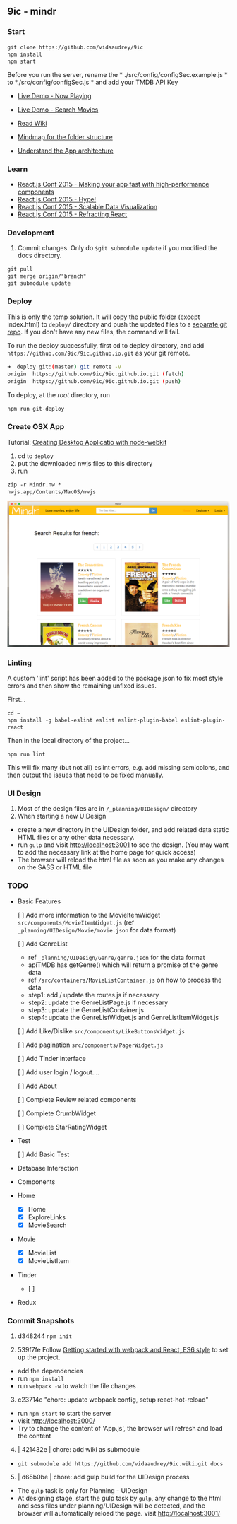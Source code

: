 ## 9ic - mindr

### Start
```
git clone https://github.com/vidaaudrey/9ic
npm install
npm start
```
Before you run the server, rename the  * ./src/config/configSec.example.js * to *./src/config/configSec.js * and add your TMDB API Key

 - [Live Demo - Now Playing](http://9ic.github.io/#/movies/now_playing)
 - [Live Demo - Search Movies](http://9ic.github.io/#/search/french)

 - [Read Wiki](https://github.com/9ic/9ic/wiki)
 - [Mindmap for the folder structure](MindrDevMindMap.png)
 - [Understand the App architecture](MindrDevFlowChart.png)


### Learn
- [React.js Conf 2015 - Making your app fast with high-performance components](https://youtu.be/KYzlpRvWZ6c)
- [React.js Conf 2015 - Hype!](https://youtu.be/z5e7kWSHWTg?list=PLb0IAmt7-GS1cbw4qonlQztYV1TAW0sCr)
- [React.js Conf 2015 - Scalable Data Visualization](https://www.youtube.com/watch?v=2ii1lEkIv1s&index=15&list=PLb0IAmt7-GS1cbw4qonlQztYV1TAW0sCr)
- [React.js Conf 2015 - Refracting React](https://youtu.be/5hGHdETNteE?list=PLb0IAmt7-GS1cbw4qonlQztYV1TAW0sCr)


### Development
1. Commit changes. Only do `$git submodule update` if you modified the docs directory.
```
git pull
git merge origin/"branch"
git submodule update
```

### Deploy

This is only the temp solution. It will copy the public folder (except index.html) to  `deploy/` directory and push the updated files to a [separate git repo](https://github.com/9ic/9ic.github.io). If you don't have any new files, the command will fail. 

To run the deploy successfully, first cd to deploy directory, and add `https://github.com/9ic/9ic.github.io.git` as your git remote. 
```bash 
➜  deploy git:(master) git remote -v
origin  https://github.com/9ic/9ic.github.io.git (fetch)
origin  https://github.com/9ic/9ic.github.io.git (push)
```

To deploy, at the *root* directory, run 
```
npm run git-deploy
```

### Create OSX App 
Tutorial: [Creating Desktop Applicatio with node-webkit](https://strongloop.com/strongblog/creating-desktop-applications-with-node-webkit/)
1. cd to `deploy` 
2. put the downloaded nwjs files to this directory 
4. run 
```
zip -r Mindr.nw *
nwjs.app/Contents/MacOS/nwjs
```
![Desktop Screenshots](_screenshots/desktop-app.png)

### Linting
A custom 'lint' script has been added to the package.json to fix most style errors and then show the remaining unfixed issues.

First...
```
cd ~
npm install -g babel-eslint eslint eslint-plugin-babel eslint-plugin-react
```

Then in the local directory of the project...
```
npm run lint
```

This will fix many (but not all) eslint errors, e.g. add missing semicolons, and then output the issues that need to be fixed manually.

### UI Design
1. Most of the design files are in `/_planning/UIDesign/` directory
2. When starting a new UIDesign 
  * create a new directory in the UIDesign folder, and add related data static HTML files or any other data necessary. 
  * run `gulp` and visit [http://localhost:3001](http://localhost:3001) to see the design. (You may want to add the necessary link at the home page for quick access)
  * The browser will reload the html file as soon as you make any changes on the SASS or HTML file 


### TODO
* Basic Features

  [ ] Add more information to the MovieItemWidget `src/components/MovieItemWidget.js` (ref `_planning/UIDesign/Movie/movie.json` for data format)

  [ ] Add GenreList 
    -  ref `_planning/UIDesign/Genre/genre.json` for the data format 
    - apiTMDB has getGenre() which will return a promise of the genre data 
    - ref `/src/containers/MovieListContainer.js` on how to process the data 
    - step1: add / update the routes.js  if necessary
    - step2: update the GenreListPage.js if necessary
    - step3: update the GenreListContainer.js 
    - step4: update the GenreListWidget.js and GenreListItemWidget.js

  [ ] Add Like/Dislike  `src/components/LikeButtonsWidget.js`

  [ ] Add pagination `src/components/PagerWidget.js`

  [ ] Add Tinder interface 

  [ ] Add user login / logout....

  [ ] Add About

  [ ] Complete Review related components

  [ ] Complete CrumbWidget

  [ ] Complete StarRatingWidget

* Test 

  [ ] Add Basic Test 

*  Database Interaction 

*  Components 

  * Home
    - [X] Home 
    - [X] ExploreLinks
    - [X] MovieSearch
  * Movie 
    - [X] MovieList
    - [X] MovieListItem
  * Tinder
    - [ ]
* Redux

### Commit Snapshots
1. d348244  `npm init`


2. 539f7fe  Follow [Getting started with webpack and React, ES6 style](http://humaan.com/getting-started-with-webpack-and-react-es6-style/) to set up the project.
  * add the dependencies
  * run `npm install`
  * run `webpack -w` to watch the file changes

3. c23714e  "chore: update webpack config, setup react-hot-reload"
  * run `npm start` to start the server
  * visit [http://localhost:3000/](http://localhost:3000/)
  * Try to change the content of 'App.js', the browser will refresh and load the content

4. | 421432e | chore: add wiki as submodule
  * `git submodule add https://github.com/vidaaudrey/9ic.wiki.git docs`


5. | d65b0be | chore: add gulp build for the UIDesign process
  * The `gulp` task is only for Planning - UIDesign
  * At designing stage, start the gulp task by `gulp`, any change to the html and scss files under planning/UIDesign will be detected, and the browser will automatically reload the page. visit [http://localhost:3001/](http://localhost:3001/)
